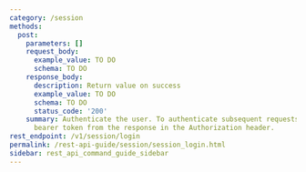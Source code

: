 ```yaml
---
category: /session
methods:
  post:
    parameters: []
    request_body:
      example_value: TO DO
      schema: TO DO
    response_body:
      description: Return value on success
      example_value: TO DO
      schema: TO DO
      status_code: '200'
    summary: Authenticate the user. To authenticate subsequent requests, provide the
      bearer token from the response in the Authorization header.
rest_endpoint: /v1/session/login
permalink: /rest-api-guide/session/session_login.html
sidebar: rest_api_command_guide_sidebar
---
```


